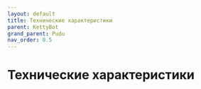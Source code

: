 ```yaml
---
layout: default
title: Технические характеристики
parent: KettyBot
grand_parent: Pudu
nav_order: 0.5
---
```


# Технические характеристики


